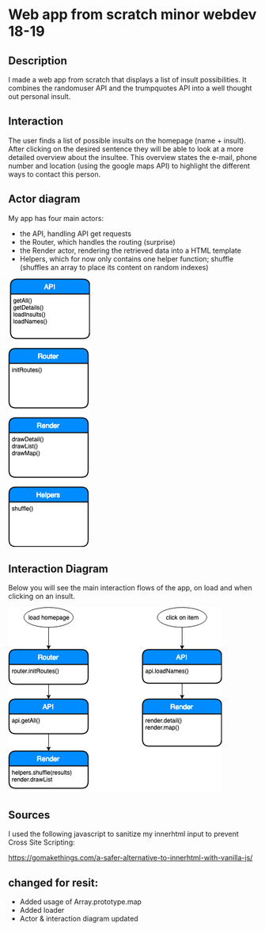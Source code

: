 # Web app from scratch minor webdev 18-19

## Description

I made a web app from scratch that displays a list of insult possibilities. It combines the randomuser API and the trumpquotes API into a well thought out personal insult.

## Interaction

The user finds a list of possible insults on the homepage (name + insult). After clicking on the desired sentence they will be able to look at a more detailed overview about the insultee. This overview states the e-mail, phone number and location (using the google maps API) to highlight the different ways to contact this person.

## Actor diagram

My app has four main actors:

- the API, handling API get requests
- the Router, which handles the routing (surprise)
- the Render actor, rendering the retrieved data into a HTML template
- Helpers, which for now only contains one helper function; shuffle (shuffles an array to place its content on random indexes)

![actor diagram](./week2/actordiagram.png)

## Interaction Diagram

Below you will see the main interaction flows of the app, on load and when clicking on an insult.

![interaction diagram](./week2/Interaction.png)

## Sources

I used the following javascript to sanitize my innerhtml input to prevent Cross Site Scripting:

https://gomakethings.com/a-safer-alternative-to-innerhtml-with-vanilla-js/

## changed for resit:

- Added usage of Array.prototype.map
- Added loader
- Actor & interaction diagram updated